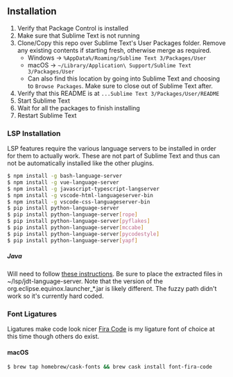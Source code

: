 ## Installation
1. Verify that Package Control is installed
2. Make sure that Sublime Text is not running
3. Clone/Copy this repo over Sublime Text's User Packages folder. Remove any existing contents if starting fresh, otherwise merge as required.
    * Windows -> `%AppData%/Roaming/Sublime Text 3/Packages/User`
    * macOS -> `~/Library/Application\ Support/Sublime Text 3/Packages/User`
    * Can also find this location by going into Sublime Text and choosing to `Browse Packages`. Make sure to close out of Sublime Text after.
4. Verify that this README is at `...Sublime Text 3/Packages/User/README`
4. Start Sublime Text
5. Wait for all the packages to finish installing
6. Restart Sublime Text

### LSP Installation
LSP features require the various language servers to be installed in order for them to actually work. These are not part of Sublime Text and thus can not be automatically installed like the other plugins.

```sh
$ npm install -g bash-language-server
$ npm install -g vue-language-server
$ npm install -g javascript-typescript-langserver
$ npm install -g vscode-html-languageserver-bin
$ npm install -g vscode-css-languageserver-bin
$ pip install python-language-server
$ pip install python-language-server[rope]
$ pip install python-language-server[pyflakes]
$ pip install python-language-server[mccabe]
$ pip install python-language-server[pycodestyle]
$ pip install python-language-server[yapf]
```
##### Java
Will need to follow [these instructions](https://lsp.readthedocs.io/en/latest/#java). Be sure to place the extracted files in ~/lsp/jdt-language-server. Note that the version of the org.eclipse.equinox.launcher_*.jar is likely different. The fuzzy path didn't work so it's currently hard coded.

### Font Ligatures
Ligatures make code look nicer [Fira Code](https://github.com/tonsky/FiraCode) is my ligature font of choice at this time though others do exist.

#### macOS
```sh
$ brew tap homebrew/cask-fonts && brew cask install font-fira-code
```
